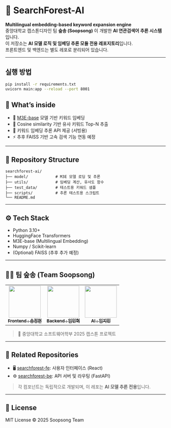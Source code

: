 # 🤖 SearchForest-AI

**Multilingual embedding-based keyword expansion engine**  
중앙대학교 캡스톤디자인 팀 **숲송 (Soopsong)** 이 개발한 **AI 연관검색어 추론 시스템**입니다.  
이 저장소는 **AI 모델 로직 및 임베딩 추론 모듈 전용 레포지토리**입니다.  
프론트엔드 및 백엔드는 별도 레포로 분리되어 있습니다.

---
## 실행 방법

```bash
pip install -r requirements.txt
uvicorn main:app --reload --port 8001

```


## 🧠 What’s inside

- 🔎 [M3E-base](https://huggingface.co/moka-ai/m3e-base) 모델 기반 키워드 임베딩
- 🧠 Cosine similarity 기반 유사 키워드 Top-N 추출
- 🌿 키워드 임베딩 추론 API 제공 (서빙용)
- ⚡ 추후 FAISS 기반 고속 검색 기능 연동 예정

---

## 📂 Repository Structure

`````
searchforest-ai/
├── model/            # M3E 모델 로딩 및 추론
├── utils/            # 임베딩 계산, 유사도 함수
├── test_data/        # 테스트용 키워드 샘플
├── scripts/          # 추론 테스트용 스크립트
└── README.md
`````

---

## ⚙️ Tech Stack

- Python 3.10+
- HuggingFace Transformers
- M3E-base (Multilingual Embedding)
- Numpy / Scikit-learn
- (Optional) FAISS (추후 추가 예정)

---

## 🧑‍💻 팀 숲송 (Team Soopsong)

<table>
  <tbody>
    <tr>
      <td align="center"><a href="https://github.com/katie424"><img src="https://avatars.githubusercontent.com/u/80771814?v=4" width="100px" alt=""/><br /><sub><b>Frontend : 송정현</b></sub></a><br /></td>
      <td align="center"><a href="https://github.com/mh991221"><img src="https://avatars.githubusercontent.com/u/39687014?v=4" width="100px" alt=""/><br /><sub><b>Backend : 임민혁</b></sub></a><br /></td>
      <td align="center"><a href="https://github.com/-"><img src="https://avatars.githubusercontent.com/u/51802020?v=4" width="100px" alt=""/><br /><sub><b>AI : 임지민</b></sub></a><br /></td>
     </tr>
  </tbody>
</table>

> 🙌 중앙대학교 소프트웨어학부 2025 캡스톤 프로젝트

---

## 🔗 Related Repositories

- 🖥️ [searchforest-fe](https://github.com/soopsong/searchforest-fe): 사용자 인터페이스 (React)
- ⚙️ [searchforest-be](https://github.com/soopsong/searchforest-be): API 서버 및 라우팅 (FastAPI)

> 각 컴포넌트는 독립적으로 개발되며, 이 레포는 **AI 모델 추론 전용**입니다.

---

## 📄 License

MIT License © 2025 Soopsong Team
